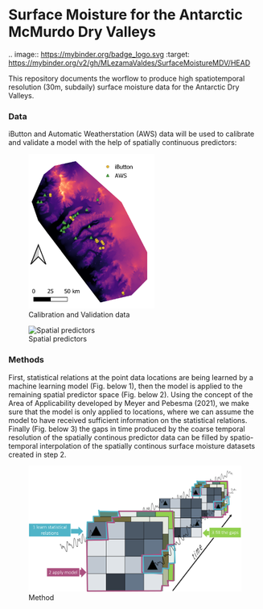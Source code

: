 
<!-- README.md is generated from README.Rmd. Please edit that file -->

# Surface Moisture for the Antarctic McMurdo Dry Valleys

<!-- badges: start -->

.. image:: <https://mybinder.org/badge_logo.svg> :target:
<https://mybinder.org/v2/gh/MLezamaValdes/SurfaceMoistureMDV/HEAD>
<!-- badges: end -->

This repository documents the worflow to produce high spatiotemporal
resolution (30m, subdaily) surface moisture data for the Antarctic Dry
Valleys.

### Data

iButton and Automatic Weatherstation (AWS) data will be used to
calibrate and validate a model with the help of spatially continuous
predictors:

<figure>
<img src="map_stations_s.png" width="250" alt="Calibration and Validation data" /><figcaption aria-hidden="true">Calibration and Validation data</figcaption>
</figure>

<figure>
<img src="spatial_predictors.png" width="250" alt="Spatial predictors" /><figcaption aria-hidden="true">Spatial predictors</figcaption>
</figure>

### Methods

First, statistical relations at the point data locations are being
learned by a machine learning model (Fig. below 1), then the model is
applied to the remaining spatial predictor space (Fig. below 2). Using
the concept of the Area of Applicability developed by Meyer and Pebesma
(2021), we make sure that the model is only applied to locations, where
we can assume the model to have received sufficient information on the
statistical relations. Finally (Fig. below 3) the gaps in time produced
by the coarse temporal resolution of the spatially continous predictor
data can be filled by spatio-temporal interpolation of the spatially
continous surface moisture datasets created in step 2.

<figure>
<img src="Method.png" width="500" alt="Method" /><figcaption aria-hidden="true">Method</figcaption>
</figure>
